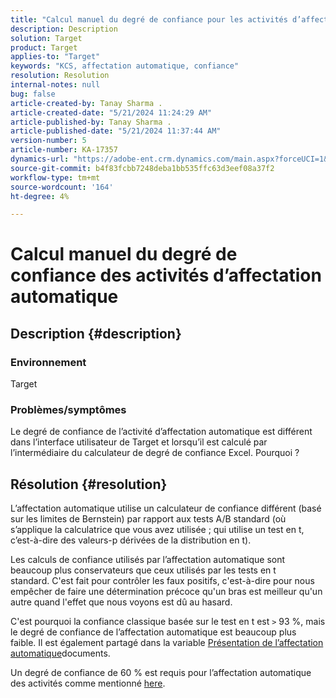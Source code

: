 ```yaml
---
title: "Calcul manuel du degré de confiance pour les activités d’affectation automatique"
description: Description
solution: Target
product: Target
applies-to: "Target"
keywords: "KCS, affectation automatique, confiance"
resolution: Resolution
internal-notes: null
bug: false
article-created-by: Tanay Sharma .
article-created-date: "5/21/2024 11:24:29 AM"
article-published-by: Tanay Sharma .
article-published-date: "5/21/2024 11:37:44 AM"
version-number: 5
article-number: KA-17357
dynamics-url: "https://adobe-ent.crm.dynamics.com/main.aspx?forceUCI=1&pagetype=entityrecord&etn=knowledgearticle&id=d84ee9a9-6417-ef11-9f8a-6045bd006b25"
source-git-commit: b4f83fcbb7248deba1bb535ffc63d3eef08a37f2
workflow-type: tm+mt
source-wordcount: '164'
ht-degree: 4%

---
```


# Calcul manuel du degré de confiance des activités d’affectation automatique

## Description {#description}


### Environnement

Target

### Problèmes/symptômes

Le degré de confiance de l’activité d’affectation automatique est différent dans l’interface utilisateur de Target et lorsqu’il est calculé par l’intermédiaire du calculateur de degré de confiance Excel. Pourquoi ?


## Résolution {#resolution}


L’affectation automatique utilise un calculateur de confiance différent (basé sur les limites de Bernstein) par rapport aux tests A/B standard (où s’applique la calculatrice que vous avez utilisée ; qui utilise un test en t, c’est-à-dire des valeurs-p dérivées de la distribution en t).

Les calculs de confiance utilisés par l’affectation automatique sont beaucoup plus conservateurs que ceux utilisés par les tests en t standard. C&#39;est fait pour contrôler les faux positifs, c&#39;est-à-dire pour nous empêcher de faire une détermination précoce qu&#39;un bras est meilleur qu&#39;un autre quand l&#39;effet que nous voyons est dû au hasard.

C&#39;est pourquoi la confiance classique basée sur le test en t est `>`  93 %, mais le degré de confiance de l’affectation automatique est beaucoup plus faible. Il est également partagé dans la variable [Présentation de l’affectation automatique](https://experienceleague.adobe.com/docs/target/using/activities/auto-allocate/automated-traffic-allocation.html?lang=en#section_98388996F0584E15BF3A99C57EEB7629)documents.

Un degré de confiance de 60 % est requis pour l’affectation automatique des activités comme mentionné [here](https://experienceleague.adobe.com/docs/target/using/activities/auto-allocate/determine-winner.html?lang=en#section_C8E068512A93458D8C006760B1C0B6A2).
